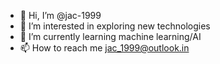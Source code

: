 - 👋 Hi, I’m @jac-1999
- 👀 I’m interested in exploring new technologies
- 🌱 I’m currently learning machine learning/AI
- 📫 How to reach me jac_1999@outlook.in

<!---
jac-1999/jac-1999 is a ✨ special ✨ repository because its `README.md` (this file) appears on your GitHub profile.
You can click the Preview link to take a look at your changes.
--->
